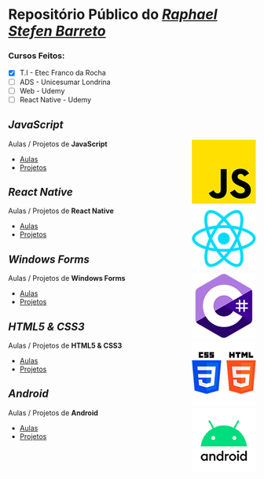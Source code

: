 # Repositório Público do [*Raphael Stefen Barreto*](https://github.com/phStefen)

### Cursos Feitos:
- [x] T.I - Etec Franco da Rocha
- [ ] ADS - Unicesumar Londrina
- [ ] Web - Udemy
- [ ] React Native - Udemy

## *JavaScript*

<img align="right" src="img/js.png" width="130">

Aulas / Projetos de **JavaScript**
- [Aulas](https://phstefen.github.io/)
- [Projetos](https://phstefen.github.io/)


## *React Native*

<img align="right" src="img/react.png" width="130">

Aulas / Projetos de **React Native**
- [Aulas](https://phstefen.github.io/)
- [Projetos](https://phstefen.github.io/)


## *Windows Forms*

<img align="right" src="img/csharp.png" width="130">

Aulas / Projetos de **Windows Forms**
- [Aulas](https://phstefen.github.io/)
- [Projetos](https://phstefen.github.io/projetos-csharp)


## *HTML5 & CSS3*

<img align="right" src="img/htmlcss.png" width="130">

Aulas / Projetos de **HTML5 & CSS3**
- [Aulas](https://github.com/phStefen/aulas-html-css)
- [Projetos](https://phstefen.github.io/projetos-html-css)


## *Android*

<img align="right" src="img/android.png" width="130">

Aulas / Projetos de **Android**
- [Aulas](https://phstefen.github.io/)
- [Projetos](https://phstefen.github.io/)
